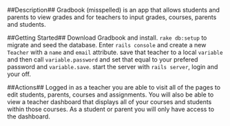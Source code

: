 ##Description##
Gradbook (misspelled) is an app that allows students and parents to view grades and for teachers to input grades, courses, parents and students.

##Getting Started##
Download Gradbook and install.  `rake db:setup` to migrate and seed the database.  Enter `rails console` and create a new `Teacher` with a `name` and `email` attribute.  save that teacher to a local `variable` and then call `variable.password` and set that equal to your prefered password and `variable.save`.  start the server with `rails server`, login and your off.

##Actions##
Logged in as a teacher you are able to visit all of the pages to edit students, parents, courses and assignments.  You will also be able to view a teacher dashboard that displays all of your courses and students within those courses.  As a student or parent you will only have access to the dashboard.
